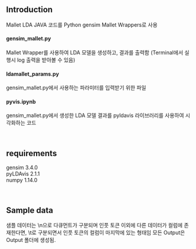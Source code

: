 ## Introduction

Mallet LDA JAVA 코드를 Python gensim Mallet Wrappers로 사용  

#### gensim_mallet.py

Mallet Wrapper를 사용하여 LDA 모델을 생성하고, 결과를 출력함
(Terminal에서 실행시 log 출력을 받아볼 수 있음)  

#### ldamallet_params.py
gensim_mallet.py에서 사용하는 파라미터를 입력받기 위한 파일  

#### pyvis.ipynb
gensim_mallet.py에서 생성한 LDA 모델 결과를
pyldavis 라이브러리를 사용하여 시각화하는 코드  

<br>

## requirements

gensim 3.4.0  
pyLDAvis 2.1.1  
numpy 1.14.0

<br>

## Sample data

샘플 데이터는  \n으로 다큐먼트가 구분되며
인풋 토큰 이외에 다른 데이터가 컬럼에 존재한다면,
\t로 구분되면서 인풋 토큰의 컬럼이 마지막에 있는 형태임
모든 Output은 Output 폴더에 생성됨.

